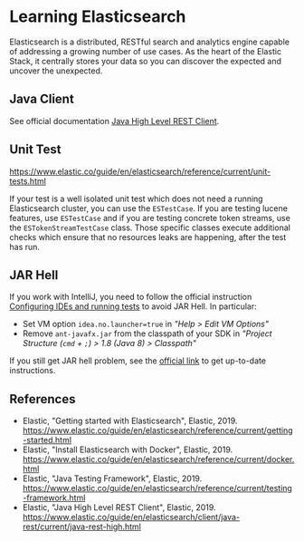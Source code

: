 # Learning Elasticsearch

Elasticsearch is a distributed, RESTful search and analytics engine capable of
addressing a growing number of use cases. As the heart of the Elastic Stack,
it centrally stores your data so you can discover the expected and uncover the
unexpected.

## Java Client

See official documentation [Java High Level REST Client](https://www.elastic.co/guide/en/elasticsearch/client/java-rest/current/java-rest-high.html).

## Unit Test

<https://www.elastic.co/guide/en/elasticsearch/reference/current/unit-tests.html>

If your test is a well isolated unit test which does not need a running
Elasticsearch cluster, you can use the `ESTestCase`. If you are testing lucene
features, use `ESTestCase` and if you are testing concrete token streams, use
the `ESTokenStreamTestCase` class. Those specific classes execute additional
checks which ensure that no resources leaks are happening, after the test has
run.

## JAR Hell

If you work with IntelliJ, you need to follow the official instruction [Configuring
IDEs and running tests][jar-hell]
to avoid JAR Hell. In particular:

- Set VM option `idea.no.launcher=true` in _"Help > Edit VM Options"_
- Remove `ant-javafx.jar` from the classpath of your SDK in _"Project Structure (`cmd` + `;`) > 1.8 (Java 8) > Classpath"_

If you still get JAR hell problem, see the [official link][jar-hell] to get up-to-date
instructions.

[jar-hell]: https://github.com/elastic/elasticsearch/blob/master/CONTRIBUTING.md#configuring-ides-and-running-tests

## References

- Elastic, "Getting started with Elasticsearch", Elastic, 2019.
  <https://www.elastic.co/guide/en/elasticsearch/reference/current/getting-started.html>
- Elastic, "Install Elasticsearch with Docker", Elastic, 2019.
  <https://www.elastic.co/guide/en/elasticsearch/reference/current/docker.html>
- Elastic, "Java Testing Framework", Elastic, 2019.
  <https://www.elastic.co/guide/en/elasticsearch/reference/current/testing-framework.html>
- Elastic, "Java High Level REST Client", Elastic, 2019.
  <https://www.elastic.co/guide/en/elasticsearch/client/java-rest/current/java-rest-high.html>
